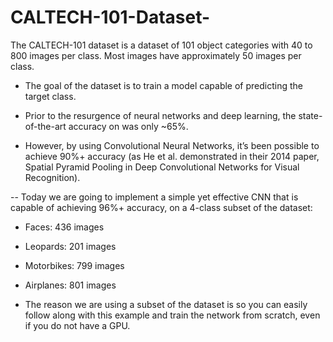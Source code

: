 # CALTECH-101-Dataset-
The CALTECH-101 dataset is a dataset of 101 object categories with 40 to 800 images per class.  Most images have approximately 50 images per class.

* The goal of the dataset is to train a model capable of predicting the target class.

* Prior to the resurgence of neural networks and deep learning, the state-of-the-art accuracy on was only ~65%.

* However, by using Convolutional Neural Networks, it’s been possible to achieve 90%+ accuracy (as He et al. demonstrated in their 2014 paper, Spatial Pyramid Pooling in Deep Convolutional Networks for Visual Recognition).

-- Today we are going to implement a simple yet effective CNN that is capable of achieving 96%+ accuracy, on a 4-class subset of the dataset:

   * Faces: 436 images
   
   * Leopards: 201 images
   
   * Motorbikes: 799 images
   
   * Airplanes: 801 images

*  The reason we are using a subset of the dataset is so you can easily follow along with this example and train the network from scratch, even if you do not have a GPU.
